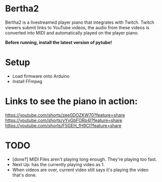 # Bertha2

Bertha2 is a livestreamed player piano that integrates with Twitch. Twitch viewers submit links to YouTube videos, the audio from these videos is converted into MIDI and automatically played on the player piano.

**Before running, install the latest version of pytube!**


# Setup

* Load firmware onto Arduino
* Install FFmpeg



# Links to see the piano in action:

https://youtube.com/shorts/zee0DOZKW70?feature=share
https://youtube.com/shorts/vYvGbFORp4I?feature=share
https://youtube.com/shorts/F5GEH_fH9CI?feature=share



# TODO
* [done?] MIDI Files aren't playing long enough. They're playing too fast.
* Next Up: has the currently playing video as 1.
* When videos are over, current video still says it's playing the video that's done.

